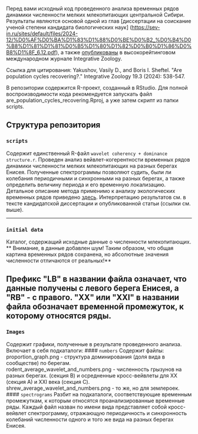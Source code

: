 Перед вами исходный код проведенного анализа временных рядов динамики численности мелких млекопитающих центральной Сибири. Результаты являются основой одной из глав [диссертации на соискание ученой степени кандидата биологических наук] (<https://sev-in.ru/sites/default/files/2024-12/%D0%AF%D0%BA%D1%83%D1%88%D0%BE%D0%B2_%D0%B4%D0%B8%D1%81%D1%81%D0%B5%D1%80%D1%82%D0%B0%D1%86%D0%B8%D1%8F_6.12.pdf>), а также [опубликованы](https://onlinelibrary.wiley.com/doi/10.1111/1749-4877.12770) в высокорейтинговом международном журнале Integrative Zoology. <br />

Ссылка для цитирования: Yakushov, Vasily D., and Boris I. Sheftel. "Are population cycles recovering?." Integrative Zoology 19.3 (2024): 538-547. <br />

В репозитории содержится R-проект, созданный в RStudio. Для полной воспроизводимости кода рекомендуется запускать файл are_population_cycles_recovering.Rproj, а уже затем скрипт из папки scripts. <br />

## Структура репозитория

### `scripts`

Содержит единственный R-файл `wavelet coherency + dominance structure.r`. Проведен анализ вейвлет-когерентности временных рядов динамики численности мелких млекопитающих на разных берегах Енисея. Полученные спектрограммы позволяют судить, были ли колебания периодичными и синхронными на разных берегах, а также определить величину периода и его временную локализацию. Детальное описание метода применимо к анализу экологических временных рядов приведено [здесь](https://www.researchgate.net/publication/5529059_Wavelet_analysis_of_ecological_time_series). Интерпретацию результатов см. в тексте кандидатской диссертации и опубликованной статьи (ссылки см. выше).

---
### `initial data`
Каталог, содержащий исходные данные о численности млекопитающих. <br />
** Внимание, в данные добавлен шум! Таким образом, что общая картина временных рядов сохранена,
но абсолютные значения численности отличаются от реальных!** <br />

Префикс "LB" в названии файла означает, что данные получены с левого берега Енисея, а "RB" - с правого.
"XX" или "XXI" в названии файла обозначает временной промежуток, к которому относятся ряды.
---

### `Images`

Содержит графики, полученные в результате проведенного анализа. Включает в себя подкаталоги: \#### `numbers` Содержит файлы: <br /> proportion_graph.png - структура доминирования (доля вида в сообществе) по берегам. <br /> rodent_average_wavelet_and_numbers.png - численность грызунов на разных берегах. (секция B) и осредненные кросс-вейвлеты для XX (секция A) и XXI века (секция C). <br /> shrew_average_wavelet_and_numbers.png - то же, но для землероек. \#### `spectrograms` Разбит на подкаталоги, соответствующие временным промежуткам, к которым относятся проанализированные временные ряды. Каждый файл назван по имени вида представляет собой кросс-вейвлет спектрограмму, отражающую периодичность и синхронность колебаний численности одного и того же вида на разных берегах Енисея.
